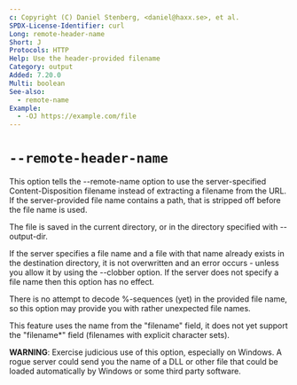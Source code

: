 ```yaml
---
c: Copyright (C) Daniel Stenberg, <daniel@haxx.se>, et al.
SPDX-License-Identifier: curl
Long: remote-header-name
Short: J
Protocols: HTTP
Help: Use the header-provided filename
Category: output
Added: 7.20.0
Multi: boolean
See-also:
  - remote-name
Example:
  - -OJ https://example.com/file
---
```


# `--remote-header-name`

This option tells the --remote-name option to use the server-specified
Content-Disposition filename instead of extracting a filename from the URL. If
the server-provided file name contains a path, that is stripped off before the
file name is used.

The file is saved in the current directory, or in the directory specified with
--output-dir.

If the server specifies a file name and a file with that name already exists
in the destination directory, it is not overwritten and an error occurs -
unless you allow it by using the --clobber option. If the server does not
specify a file name then this option has no effect.

There is no attempt to decode %-sequences (yet) in the provided file name, so
this option may provide you with rather unexpected file names.

This feature uses the name from the "filename" field, it does not yet support
the "filename*" field (filenames with explicit character sets).

**WARNING**: Exercise judicious use of this option, especially on Windows. A
rogue server could send you the name of a DLL or other file that could be
loaded automatically by Windows or some third party software.
